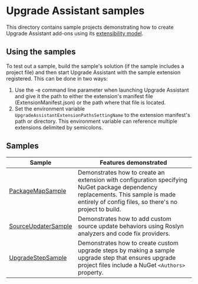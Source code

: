 # Upgrade Assistant samples

This directory contains sample projects demonstrating how to create Upgrade Assistant add-ons using its [extensibility model](../docs/extensibility.md).

## Using the samples

To test out a sample, build the sample's solution (if the sample includes a project file) and then start Upgrade Assistant with the sample extension registered. This can be done in two ways:

1. Use the -e command line parameter when launching Upgrade Assistant and give it the path to either the extension's manifest file (ExtensionManifest.json) or the path where that file is located.
1. Set the environment variable `UpgradeAssistantExtensionPathsSettingName` to the extension manifest's path or directory. This environment variable can reference multiple extensions delimited by semicolons.

## Samples

| Sample | Features demonstrated |
| ------ | --------------------- |
| [PackageMapSample](./PackageMapSample) | Demonstrates how to create an extension with configuration specifying NuGet package dependency replacements. This sample is made entirely of config files, so there's no project to build. |
| [SourceUpdaterSample](./SourceUpdaterSample) | Demonstrates how to add custom source update behaviors using Roslyn analyzers and code fix providers. |
| [UpgradeStepSample](./UpgradeStepSample) | Demonstrates how to create custom upgrade steps by making a sample upgrade step that ensures upgrade project files include a NuGet `<Authors>` property. |
